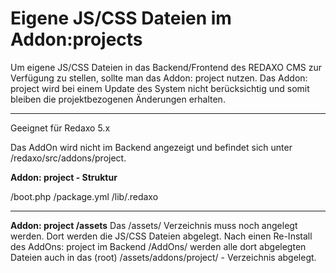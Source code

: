 # Eigene JS/CSS Dateien im Addon:projects

Um eigene JS/CSS Dateien in das Backend/Frontend des REDAXO CMS zur Verfügung zu stellen, sollte man das Addon: project nutzen. Das Addon: project wird bei einem Update des System nicht berücksichtig und somit bleiben die projektbezogenen Änderungen erhalten.

----------
Geeignet für Redaxo 5.x

Das AddOn wird nicht im Backend angezeigt und befindet sich unter
/redaxo/src/addons/project.


**Addon: project - Struktur**

/boot.php
/package.yml
/lib/.redaxo
    
----------
**Addon: project /assets**
Das /assets/ Verzeichnis muss noch angelegt werden. Dort werden die JS/CSS Dateien abgelegt. Nach einen Re-Install des AddOns: project im Backend /AddOns/ werden alle dort abgelegten Dateien auch in das (root) /assets/addons/project/ - Verzeichnis abgelegt.

